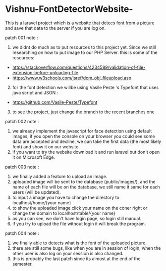 # Vishnu-FontDetectorWebsite-
This is a laravel project which is a website that detecs font from a picture and save that data to the server if you are log on.

patch 001 note : 
1. we didnt do much as to put resources to this project yet. Since we still researching on how to put image to our PHP Server. this is some of the resources:
 - https://stackoverflow.com/questions/4234589/validation-of-file-extension-before-uploading-file
 - https://www.w3schools.com/jsref/dom_obj_fileupload.asp
2. for the font detection we willbe using Vasile Peste 's Typefont that uses java script and JSON :
 - https://github.com/Vasile-Peste/Typefont
3. to see the project, just change the branch to the recent branches one

patch 002 note : 
1. we already implement the javascript for face detection using default images, if you open the console on your browser
   you could see some data are accepted and decline, we can take the first data (the most likely font) and show it on our website.
2. if you want to try the website download it and run laravel but don't open it on Microsoft Edge.

patch 003 note :
1. we finally added a feature to upload an image.
2. uploaded image will be sent to the database (public/images/), and the name of each file will be on the database, we still name it same for each users (will be updated).
3. to input a image you have to change the directory to localhost/home/{your name}
4. to show the uploaded image click your name on the coner right or change the domain to localhost/table/{your name}
5. as you can see, we don't have login page, so login still manual.
6. if you try to upload the file without login it will break the program.

patch 004 note :
1. we finally able to detects what is the font of the uploaded picture.
2. there are still some bugs, like when you are in session of login, when the other user is also log on your session is also changed.
3. this is probably the last patch since its almost at the end of the semester.

